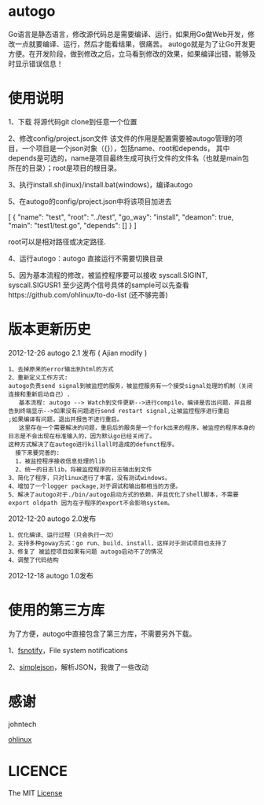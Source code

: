 autogo
======

Go语言是静态语言，修改源代码总是需要编译、运行，如果用Go做Web开发，修改一点就要编译、运行，然后才能看结果，很痛苦。
autogo就是为了让Go开发更方便。在开发阶段，做到修改之后，立马看到修改的效果，如果编译出错，能够及时显示错误信息！

使用说明
======

1、下载
将源代码git clone到任意一个位置

2、修改config/project.json文件
  该文件的作用是配置需要被autogo管理的项目，一个项目是一个json对象（{}），包括name、root和depends，
  其中depends是可选的，name是项目最终生成可执行文件的文件名（也就是main包所在的目录）；root是项目的根目录。

3、执行install.sh(linux)/install.bat(windows)，编译autogo

5、在autogo的config/project.json中将该项目加进去
  
 [
    {
        "name": "test",
        "root": "../test",
        "go_way": "install",
        "deamon": true,
        "main": "test1/test.go",
        "depends": []
    }
]

root可以是相对路径或决定路径.


4、运行autogo：autogo 直接运行不需要切换目录

5、因为基本流程的修改，被监控程序要可以接收 syscall.SIGINT, syscall.SIGUSR1 至少这两个信号具体的sample可以先查看https://github.com/ohlinux/to-do-list (还不够完善)

版本更新历史
=====

2012-12-26 autogo 2.1 发布
( Ajian modify )
```
1、去掉原来的error输出到html的方式
2、重新定义工作方式:
autogo负责send signal到被监控的服务，被监控服务有一个接受signal处理的机制（关闭连接和重新启动自己）.
   基本流程: autogo --> Watch到文件更新-->进行compile，编译是否出问题，并且报告到终端显示-->如果没有问题进行send restart signal,让被监控程序进行重启
;如果编译有问题，退出并报告不进行重启。
   这里存在一个需要解决的问题，重启后的服务是一个fork出来的程序，被监控的程序本身的日志是不会出现在标准输入的，因为默认go已经关闭了。
这种方式解决了在autogo进行killall时造成的defunct程序。
  接下来要完善的:
  1，被监控程序接收信息处理的lib 
  2、统一的日志lib，将被监控程序的日志输出到文件
3、简化了程序，只对linux进行了丰富，没有测试windows。
4、增加了一个logger package,对于调试和输出都相当的方便。
5、解决了autogo对于./bin/autogo启动方式的依赖，并且优化了shell脚本，不需要export oldpath 因为在子程序的export不会影响system。
```

2012-12-20  autogo 2.0发布
```
1、优化编译、运行过程（只会执行一次）
2、支持多种goway方式：go run、build、install，这样对于测试项目也支持了
3、修复了 被监控项目如果有问题 autogo启动不了的情况
4、调整了代码结构
```

2012-12-18  autogo 1.0发布

使用的第三方库
======

为了方便，autogo中直接包含了第三方库，不需要另外下载。

1、[fsnotify](https://github.com/howeyc/fsnotify)，File system notifications

2、[simplejson](https://github.com/bitly/go-simplejson)，解析JSON，我做了一些改动

感谢
=====

johntech

[ohlinux](https://github.com/ohlinux)

LICENCE
======

The MIT [License](https://github.com/polaris1119/autogo/master/LICENSE)
